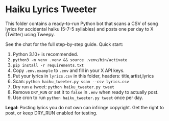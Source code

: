 # Haiku Lyrics Tweeter

This folder contains a ready-to-run Python bot that scans a CSV of song lyrics for accidental haiku (5-7-5 syllables) and posts one per day to X (Twitter) using Tweepy.

See the chat for the full step-by-step guide. Quick start:

1. Python 3.10+ is recommended.
2. `python3 -m venv .venv && source .venv/bin/activate`
3. `pip install -r requirements.txt`
4. Copy `.env.example` to `.env` and fill in your X API keys.
5. Put your lyrics in `lyrics.csv` in this folder, headers: title,artist,lyrics
6. Scan: `python haiku_tweeter.py scan --csv lyrics.csv`
7. Dry run a tweet: `python haiku_tweeter.py tweet`
8. Remove `DRY_RUN` or set it to `false` in `.env` when ready to actually post.
9. Use cron to run `python haiku_tweeter.py tweet` once per day.

**Legal**: Posting lyrics you do not own can infringe copyright. Get the right to post, or keep DRY_RUN enabled for testing.
